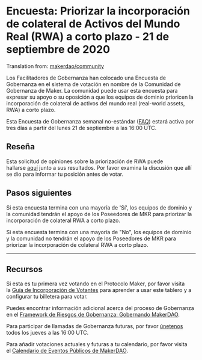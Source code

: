 # Encuesta: Priorizar la incorporación de colateral de Activos del Mundo Real (RWA) a corto plazo - 21 de septiembre de 2020

Translation from:
[makerdao/community](https://github.com/makerdao/community/blob/92a042313c838371bad3f4773cdd8bbe8a7c7f03/governance/polls/Proposal%20-%20Prioritising%20Real%20World%20Asset%20Collateral%20-%20September%2021%2C%202020.md)

Los Facilitadores de Gobernanza han colocado una Encuesta de Gobernanza en el sistema de votación en nombre de la Comunidad de Gobernanza de Maker. La comunidad puede usar esta encuesta para expresar su apoyo o su oposición a que los equipos de dominio prioricen la incorporación de colateral de activos del mundo real (real-world assets, RWA)  a corto plazo.

Esta Encuesta de Gobernanza semanal no-estándar ([FAQ](https://community-development.makerdao.com/governance/governance#is-there-more-than-one-type-of-vote)) estará activa por tres días a partir del lunes 21 de septiembre a las 16:00 UTC.

## **Reseña**

Esta solicitud de opiniones sobre la priorización de RWA puede hallarse [aquí](https://forum.makerdao.com/t/signal-request-should-real-world-asset-collateral-onboarding-be-prioritised-in-the-short-term/4075) junto a sus resultados. Por favor examina la discusión que allí se dio para informar tu posición antes de votar.

## Pasos siguientes

Si esta encuesta termina con una mayoría de 'Sí', los equipos de dominio y la comunidad tendrán el apoyo de los Poseedores de MKR para priorizar la incorporación de colateral RWA a corto plazo.

Si esta encuesta termina con una mayoría de "No", los equipos de dominio y la comunidad no tendrán el apoyo de los Poseedores de MKR para priorizar la incorporación de colateral RWA a corto plazo.

---

## **Recursos**

Si esta es tu primera vez votando en el Protocolo Maker, por favor visita la [Guía de Incorporación de Votantes](https://community-development.makerdao.com/onboarding/voter-onboarding) para aprender a usar este tablero y a configurar tu billetera para votar.

Puedes encontrar información adicional acerca del proceso de Gobernanza en el [Framework de Riesgos de Gobernanza: Gobernando MakerDAO](https://community-development.makerdao.com/governance/governance-risk-framework).

Para participar de llamadas de Gobernanza futuras, por favor [únetenos](https://community-development.makerdao.com/governance/governance-and-risk-meetings) todos los jueves a las 16:00 UTC.

Para añadir votaciones actuales y futuras a tu calendario, por favor visita el [Calendario de Eventos Públicos de MakerDAO](https://calendar.google.com/calendar/embed?src=makerdao.com_3efhm2ghipksegl009ktniomdk%40group.calendar.google.com&ctz=America%2FLos_Angeles).
